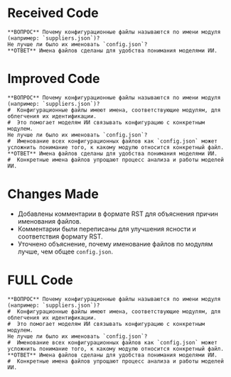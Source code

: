 # Received Code
```
**ВОПРОС** Почему конфигурационные файлы называются по имени модуля (например: `suppliers.json`)?
Не лучше ли было их именовать `config.json`?
**ОТВЕТ** Имена файлов сделаны для удобства понимания моделями ИИ.
```

# Improved Code
```
**ВОПРОС** Почему конфигурационные файлы называются по имени модуля (например: `suppliers.json`)?
#  Конфигурационные файлы имеют имена, соответствующие модулям, для облегчения их идентификации.
#  Это помогает моделям ИИ связывать конфигурацию с конкретным модулем.
Не лучше ли было их именовать `config.json`?
#  Именование всех конфигурационных файлов как `config.json` может усложнить понимание того, к какому модулю относится конкретный файл.
**ОТВЕТ** Имена файлов сделаны для удобства понимания моделями ИИ.
#  Конкретные имена файлов упрощают процесс анализа и работы моделей ИИ.
```

# Changes Made
- Добавлены комментарии в формате RST для объяснения причин именования файлов.
- Комментарии были переписаны для улучшения ясности и соответствия формату RST.
- Уточнено объяснение, почему именование файлов по модулям лучше, чем общее `config.json`.

# FULL Code
```
**ВОПРОС** Почему конфигурационные файлы называются по имени модуля (например: `suppliers.json`)?
#  Конфигурационные файлы имеют имена, соответствующие модулям, для облегчения их идентификации.
#  Это помогает моделям ИИ связывать конфигурацию с конкретным модулем.
Не лучше ли было их именовать `config.json`?
#  Именование всех конфигурационных файлов как `config.json` может усложнить понимание того, к какому модулю относится конкретный файл.
**ОТВЕТ** Имена файлов сделаны для удобства понимания моделями ИИ.
#  Конкретные имена файлов упрощают процесс анализа и работы моделей ИИ.